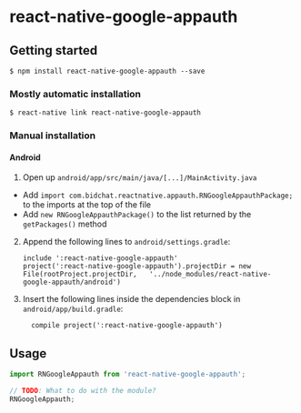 
# react-native-google-appauth

## Getting started

`$ npm install react-native-google-appauth --save`

### Mostly automatic installation

`$ react-native link react-native-google-appauth`

### Manual installation


#### Android

1. Open up `android/app/src/main/java/[...]/MainActivity.java`
  - Add `import com.bidchat.reactnative.appauth.RNGoogleAppauthPackage;` to the imports at the top of the file
  - Add `new RNGoogleAppauthPackage()` to the list returned by the `getPackages()` method
2. Append the following lines to `android/settings.gradle`:
  	```
  	include ':react-native-google-appauth'
  	project(':react-native-google-appauth').projectDir = new File(rootProject.projectDir, 	'../node_modules/react-native-google-appauth/android')
  	```
3. Insert the following lines inside the dependencies block in `android/app/build.gradle`:
  	```
      compile project(':react-native-google-appauth')
  	```


## Usage
```javascript
import RNGoogleAppauth from 'react-native-google-appauth';

// TODO: What to do with the module?
RNGoogleAppauth;
```
  